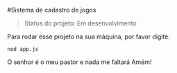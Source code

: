 #Sistema de cadastro de jogos

> Status do projeto: Em desenvolvimento

Para rodar esse projeto na sua máquina, por favor digite:

```
nod app.js
```

O senhor é o meu pastor e nada me faltará
Amém!


